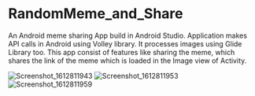 # RandomMeme_and_Share


An Android meme sharing App build in Android Studio. Application makes API calls in Android using Volley library. It processes images using Glide Library too.
This app consist of features like sharing the meme, which shares the link of the meme which is loaded in the Image view of Activity.


![Screenshot_1612811943](https://user-images.githubusercontent.com/71607183/107270248-ba55d200-6a70-11eb-8200-d73182ae7c53.png)
![Screenshot_1612811953](https://user-images.githubusercontent.com/71607183/107270259-bb86ff00-6a70-11eb-93d7-9109d6b9220b.png)
![Screenshot_1612811959](https://user-images.githubusercontent.com/71607183/107270267-bd50c280-6a70-11eb-9a85-7c1d50570ec0.png)
